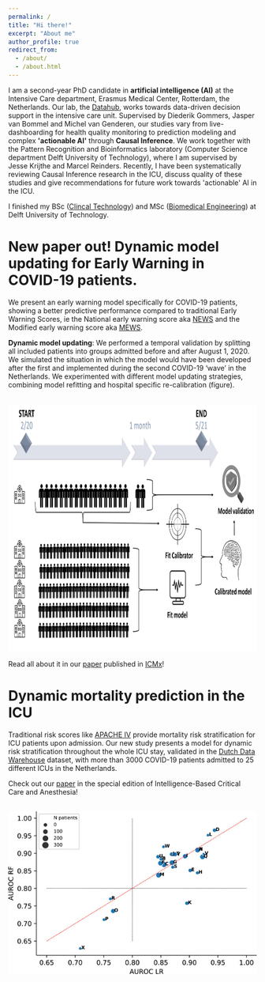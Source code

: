 ```yaml
---
permalink: /
title: "Hi there!"
excerpt: "About me"
author_profile: true
redirect_from: 
  - /about/
  - /about.html
---
```

I am a second-year PhD candidate in <b>artificial intelligence (AI)</b> at the Intensive Care department, Erasmus Medical Center, Rotterdam, the Netherlands. 
Our lab, the [Datahub](https://datahub.health/), works towards data-driven decision support in the intensive care unit. Supervised by Diederik Gommers, Jasper van Bommel and Michel van Genderen, our studies vary from live-dashboarding for health quality monitoring to prediction modeling and complex <b>'actionable AI'</b> through <b>Causal Inference</b>. We work together with the Pattern Recognition and Bioinformatics laboratory (Computer Science department Delft University of Technology), where I am supervised by Jesse Krijthe and Marcel Reinders. Recently, I have been systematically reviewing Causal Inference research in the ICU, discuss quality of these studies and give recommendations for future work towards 'actionable' AI in the ICU.

I finished my BSc ([Clincal Technology](https://www.tudelft.nl/onderwijs/opleidingen/bachelors/kt/bsc-klinische-technologie)) and MSc ([Biomedical Engineering](https://www.tudelft.nl/onderwijs/opleidingen/masters/biomedical-engineering/msc-biomedical-engineering)) at Delft University of Technology.




<!-- This is the front page of a website that is powered by the [academicpages template](https://github.com/academicpages/academicpages.github.io) and hosted on GitHub pages. [GitHub pages](https://pages.github.com) is a free service in which websites are built and hosted from code and data stored in a GitHub repository, automatically updating when a new commit is made to the respository. This template was forked from the [Minimal Mistakes Jekyll Theme](https://mmistakes.github.io/minimal-mistakes/) created by Michael Rose, and then extended to support the kinds of content that academics have: publications, talks, teaching, a portfolio, blog posts, and a dynamically-generated CV. You can fork [this repository](https://github.com/academicpages/academicpages.github.io) right now, modify the configuration and markdown files, add your own PDFs and other content, and have your own site for free, with no ads! An older version of this template powers my own personal website at [stuartgeiger.com](http://stuartgeiger.com), which uses [this Github repository](https://github.com/staeiou/staeiou.github.io). -->

New paper out! Dynamic model updating for Early Warning in COVID-19 patients.
======
We present an early warning model specifically for COVID-19 patients, showing a better predictive performance compared to traditional Early Warning Scores, ie the National early warning score aka [NEWS](https://pubmed.ncbi.nlm.nih.gov/23295778/) and the Modified early warning score aka [MEWS](https://pubmed.ncbi.nlm.nih.gov/11588210/).

<b>Dynamic model updating</b>: We performed a temporal validation by splitting all included patients into groups admitted before and after August 1, 2020. We simulated the situation in which the model would have been developed after the first and implemented during the second COVID-19 ‘wave’ in the Netherlands. We experimented with different model updating strategies, combining model refitting and hospital specific re-calibration (figure). 

<br/><img src='/images/model_updating.jpg' width="700" height="500">

Read all about it in our [paper](https://pubmed.ncbi.nlm.nih.gov/35958674/) published in [ICMx](https://icm-experimental.springeropen.com/)!


Dynamic mortality prediction in the ICU
======
Traditional risk scores like [APACHE IV](https://pubmed.ncbi.nlm.nih.gov/16540951/) provide mortality risk stratification for ICU patients upon admission. Our new study presents a model for dynamic risk stratification throughout the whole ICU stay, validated in the [Dutch Data Warehouse](https://ccforum.biomedcentral.com/articles/10.1186/s13054-021-03733-z) dataset, with more than 3000 COVID-19 patients admitted to 25 different ICUs in the Netherlands.

Check out our [paper](https://pubmed.ncbi.nlm.nih.gov/35958674/) in the special edition of Intelligence-Based Critical Care and Anesthesia!

<br/><img src='/images/Dyn_mort_results.jpg'>

<!-- A data-driven personal website
======
Like many other Jekyll-based GitHub Pages templates, academicpages makes you separate the website's content from its form. The content & metadata of your website are in structured markdown files, while various other files constitute the theme, specifying how to transform that content & metadata into HTML pages. You keep these various markdown (.md), YAML (.yml), HTML, and CSS files in a public GitHub repository. Each time you commit and push an update to the repository, the [GitHub pages](https://pages.github.com/) service creates static HTML pages based on these files, which are hosted on GitHub's servers free of charge.

<br/><img src='/images/500x300.png'>

Many of the features of dynamic content management systems (like Wordpress) can be achieved in this fashion, using a fraction of the computational resources and with far less vulnerability to hacking and DDoSing. You can also modify the theme to your heart's content without touching the content of your site. If you get to a point where you've broken something in Jekyll/HTML/CSS beyond repair, your markdown files describing your talks, publications, etc. are safe. You can rollback the changes or even delete the repository and start over -- just be sure to save the markdown files! Finally, you can also write scripts that process the structured data on the site, such as [this one](https://github.com/academicpages/academicpages.github.io/blob/master/talkmap.ipynb) that analyzes metadata in pages about talks to display [a map of every location you've given a talk](https://academicpages.github.io/talkmap.html).

Getting started
======
1. Register a GitHub account if you don't have one and confirm your e-mail (required!)
1. Fork [this repository](https://github.com/academicpages/academicpages.github.io) by clicking the "fork" button in the top right. 
1. Go to the repository's settings (rightmost item in the tabs that start with "Code", should be below "Unwatch"). Rename the repository "[your GitHub username].github.io", which will also be your website's URL.
1. Set site-wide configuration and create content & metadata (see below -- also see [this set of diffs](http://archive.is/3TPas) showing what files were changed to set up [an example site](https://getorg-testacct.github.io) for a user with the username "getorg-testacct")
1. Upload any files (like PDFs, .zip files, etc.) to the files/ directory. They will appear at https://[your GitHub username].github.io/files/example.pdf.  
1. Check status by going to the repository settings, in the "GitHub pages" section

Site-wide configuration
------
The main configuration file for the site is in the base directory in [_config.yml](https://github.com/academicpages/academicpages.github.io/blob/master/_config.yml), which defines the content in the sidebars and other site-wide features. You will need to replace the default variables with ones about yourself and your site's github repository. The configuration file for the top menu is in [_data/navigation.yml](https://github.com/academicpages/academicpages.github.io/blob/master/_data/navigation.yml). For example, if you don't have a portfolio or blog posts, you can remove those items from that navigation.yml file to remove them from the header. 

Create content & metadata
------
For site content, there is one markdown file for each type of content, which are stored in directories like _publications, _talks, _posts, _teaching, or _pages. For example, each talk is a markdown file in the [_talks directory](https://github.com/academicpages/academicpages.github.io/tree/master/_talks). At the top of each markdown file is structured data in YAML about the talk, which the theme will parse to do lots of cool stuff. The same structured data about a talk is used to generate the list of talks on the [Talks page](https://academicpages.github.io/talks), each [individual page](https://academicpages.github.io/talks/2012-03-01-talk-1) for specific talks, the talks section for the [CV page](https://academicpages.github.io/cv), and the [map of places you've given a talk](https://academicpages.github.io/talkmap.html) (if you run this [python file](https://github.com/academicpages/academicpages.github.io/blob/master/talkmap.py) or [Jupyter notebook](https://github.com/academicpages/academicpages.github.io/blob/master/talkmap.ipynb), which creates the HTML for the map based on the contents of the _talks directory).

**Markdown generator**

I have also created [a set of Jupyter notebooks](https://github.com/academicpages/academicpages.github.io/tree/master/markdown_generator
) that converts a CSV containing structured data about talks or presentations into individual markdown files that will be properly formatted for the academicpages template. The sample CSVs in that directory are the ones I used to create my own personal website at stuartgeiger.com. My usual workflow is that I keep a spreadsheet of my publications and talks, then run the code in these notebooks to generate the markdown files, then commit and push them to the GitHub repository.

How to edit your site's GitHub repository
------
Many people use a git client to create files on their local computer and then push them to GitHub's servers. If you are not familiar with git, you can directly edit these configuration and markdown files directly in the github.com interface. Navigate to a file (like [this one](https://github.com/academicpages/academicpages.github.io/blob/master/_talks/2012-03-01-talk-1.md) and click the pencil icon in the top right of the content preview (to the right of the "Raw | Blame | History" buttons). You can delete a file by clicking the trashcan icon to the right of the pencil icon. You can also create new files or upload files by navigating to a directory and clicking the "Create new file" or "Upload files" buttons. 

Example: editing a markdown file for a talk
![Editing a markdown file for a talk](/images/editing-talk.png)

For more info
------
More info about configuring academicpages can be found in [the guide](https://academicpages.github.io/markdown/). The [guides for the Minimal Mistakes theme](https://mmistakes.github.io/minimal-mistakes/docs/configuration/) (which this theme was forked from) might also be helpful. -->
